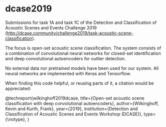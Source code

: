 # dcase2019
Submissions for task 1A and task 1C of the Detection and Classification of Acoustic Scenes and Events Challenge 2019 (http://dcase.community/challenge2019/task-acoustic-scene-classification).

The focus is open-set acoustic scene classification.
The system consists of a combination of convolutional neural networks for closed-set identification and deep convolutional autoencoders for outlier detection.

No external data nor pretrained models have been used for our system. All neural networks are implemented with Keras and Tensorflow.

When finding this code helpful, or reusing parts of it, a citation would be appreciated:

@techreport{wilkinghoff2019dcase,
  title={Open-set acoustic scene classification with deep convolutional autoencoders},
  author={Wilkinghoff, Kevin and Kurth, Frank},
  year={2019},
  institution={Detection and Classification of Acoustic Scenes and Events Workshop (DCASE)},
  type={\notype},
}


